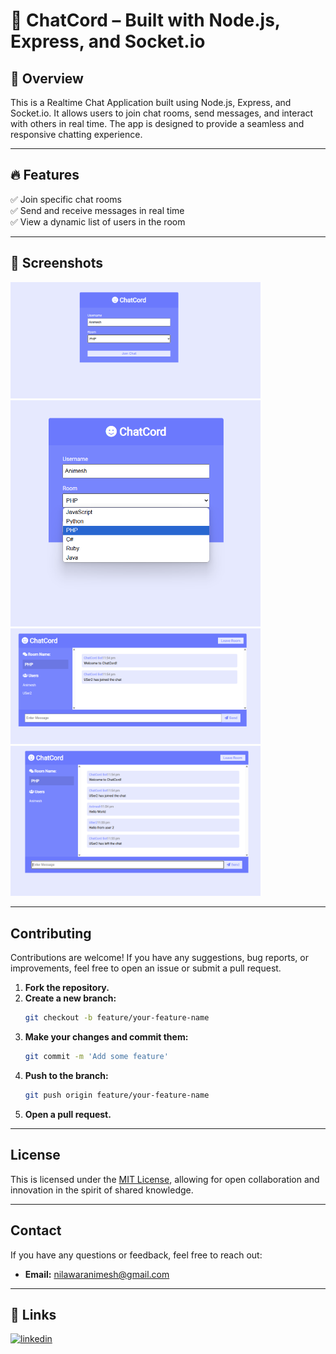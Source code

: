 # 🔗 ChatCord – Built with Node.js, Express, and Socket.io

## 🚀 Overview  
This is a Realtime Chat Application built using Node.js, Express, and Socket.io. It allows users to join chat rooms, send messages, and interact with others in real time. The app is designed to provide a seamless and responsive chatting experience.

---

## 🔥 Features  
✅ Join specific chat rooms  
✅ Send and receive messages in real time  
✅ View a dynamic list of users in the room

---

## 📸 Screenshots 

<img src="Screenshots/image1.png" alt="Screenshot 1" width="400"/> 
<img src="Screenshots/image2.png" alt="Screenshot 2" width="400"/>
<img src="Screenshots/image3.png" alt="Screenshot 3" width="400"/>
<img src="Screenshots/image4.png" alt="Screenshot 4" width="400"/>

---

## Contributing

Contributions are welcome! If you have any suggestions, bug reports, or improvements, feel free to open an issue or submit a pull request.

1. **Fork the repository.**
2. **Create a new branch:**
    ```bash
    git checkout -b feature/your-feature-name
    ```
3. **Make your changes and commit them:**
    ```bash
    git commit -m 'Add some feature'
    ```
4. **Push to the branch:**
    ```bash
    git push origin feature/your-feature-name
    ```
5. **Open a pull request.**

---

## License

This is licensed under the [MIT License](https://choosealicense.com/licenses/mit/), allowing for open collaboration and innovation in the spirit of shared knowledge.

---

## Contact

If you have any questions or feedback, feel free to reach out:

- **Email:** nilawaranimesh@gmail.com

---

## 🔗 Links

[![linkedin](https://img.shields.io/badge/linkedin-0A66C2?style=for-the-badge&logo=linkedin&logoColor=white)](https://www.linkedin.com/in/animesh-nilawar/)
